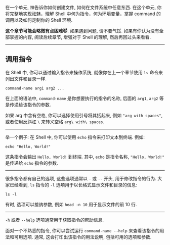 在一个单元, 神告诉你如何创建文件, 如何在文件系统中任意东西. 在这个单元, 你将完整地实现祛魅，理解 Shell 中何为指令，何为环境变量，掌握 command 的调用以及如何定制你的 Shell 环境.

**这个章节可能会略微有点困难😈**. 如果遇到问题, 请不要气馁. 如果有你认为没有全部掌握的内容, 阅读后续章节, 增强对于 Shell 的理解, 然后再回过头来看看. 

---

## 调用指令

在 Shell 中, 你可以通过输入指令来操作系统, 就像你在上一个章节使用 `ls` 命令来列出文件和目录一样.

```
command-name arg1 arg2 ...
```

在上面的语法中, `command-name` 是你想要执行的指令的名称, 后面的 `arg1`, `arg2` 等是传递给该指令的参数.

如果 arg 中含有空格, 你可以选择使用引号将其括起来, 例如 `"arg with spaces"`, 或者使用反斜杠 `\` 来转义空格 `arg\ with\ spaces`.

---

举一个例子: 在 Shell 中, 你可以使用 `echo` 指令来打印文本到终端. 例如:

```
echo "Hello, World!"
```

这条指令会输出 `Hello, World!` 到终端. 其中, `echo` 是指令名称, `"Hello, World!"` 是传递给 `echo` 指令的参数.

---

很多指令都有自己的选项, 这些选项通常以 `-` 或 `--` 开头, 用于修改指令的行为. 大家已经看到, `ls` 指令的 `-l` 选项用于以长格式显示文件和目录的信息:

```
ls -l
```

有时, 选项可以接纳参数, 例如 `head -n 10` 用于显示文件的前 10 行.

---

`-h` 或者 `--help` 选项通常用于获取指令的帮助信息.

面对一个不熟悉的指令, 你可以尝试运行 `command-name --help` 来查看该指令的用法和可用选项. 通常, 这会打印出该指令的用法说明, 包括可用的选项和参数.